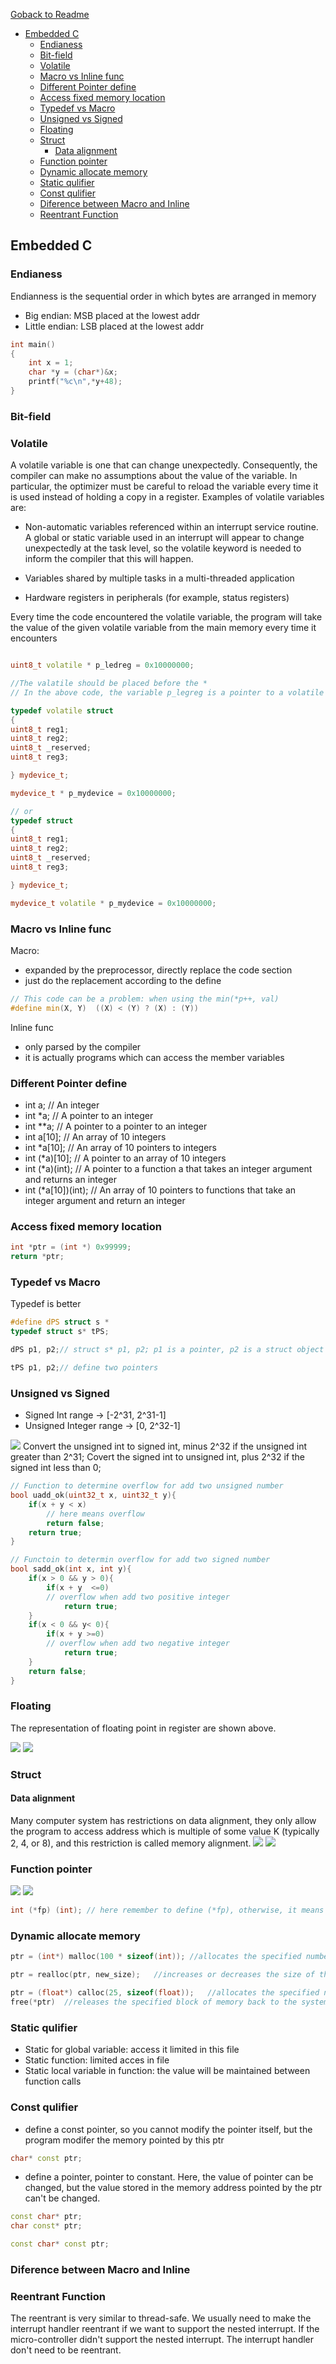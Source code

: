 [Goback to Readme](./readme.md)

- [Embedded C](#embedded-c)
  - [Endianess](#endianess)
  - [Bit-field](#bit-field)
  - [Volatile](#volatile)
  - [Macro vs Inline func](#macro-vs-inline-func)
  - [Different Pointer define](#different-pointer-define)
  - [Access fixed memory location](#access-fixed-memory-location)
  - [Typedef vs Macro](#typedef-vs-macro)
  - [Unsigned vs Signed](#unsigned-vs-signed)
  - [Floating](#floating)
  - [Struct](#struct)
    - [Data alignment](#data-alignment)
  - [Function pointer](#function-pointer)
  - [Dynamic allocate memory](#dynamic-allocate-memory)
  - [Static qulifier](#static-qulifier)
  - [Const qulifier](#const-qulifier)
  - [Diference between Macro and Inline](#diference-between-macro-and-inline)
  - [Reentrant Function](#reentrant-function)

## Embedded C


### Endianess
Endianness is the sequential order in which bytes are arranged in memory 
- Big endian: MSB placed at the lowest addr 
- Little endian: LSB placed at the lowest addr 
```c++
int main() 
{ 
    int x = 1; 
    char *y = (char*)&x; 
    printf("%c\n",*y+48); 
} 
```
### Bit-field


### Volatile

A volatile variable is one that can change unexpectedly. Consequently, the compiler can make no assumptions about the value of the variable. In particular, the optimizer must be careful to reload the variable every time it is used instead of holding a copy in a register. Examples of volatile variables are:

- Non-automatic variables referenced within an interrupt service routine. A global or static variable used in an interrupt will appear to change unexpectedly at the task level, so the volatile keyword is needed to inform the compiler that this will happen.

- Variables shared by multiple tasks in a multi-threaded application 
- Hardware registers in peripherals (for example, status registers)

Every time the code encountered the volatile variable, the program will take the value of the given volatile variable from the main memory every time it encounters
```c++

uint8_t volatile * p_ledreg = 0x10000000;

//The valatile should be placed before the *
// In the above code, the variable p_legreg is a pointer to a volatile 8-bit unsigned register located at address 0x10000000.

typedef volatile struct
{
uint8_t reg1;
uint8_t reg2;
uint8_t _reserved;
uint8_t reg3;

} mydevice_t;

mydevice_t * p_mydevice = 0x10000000;

// or
typedef struct
{
uint8_t reg1;
uint8_t reg2;
uint8_t _reserved;
uint8_t reg3;

} mydevice_t;

mydevice_t volatile * p_mydevice = 0x10000000;
```

### Macro vs Inline func

Macro:
- expanded by the preprocessor, directly replace the code section
- just do the replacement according to the define
```c++
// This code can be a problem: when using the min(*p++, val)
#define min(X, Y)  ((X) < (Y) ? (X) : (Y))

```
Inline func
- only parsed by the compiler
- it is actually programs which can access the member variables

### Different Pointer define
- int a; // An integer
- int *a; // A pointer to an integer
- int **a; // A pointer to a pointer to an integer
- int a[10]; // An array of 10 integers
- int *a[10]; // An array of 10 pointers to integers
- int (*a)[10]; // A pointer to an array of 10 integers
- int (*a)(int); // A pointer to a function a that takes an integer argument and returns an integer
- int (*a[10])(int); // An array of 10 pointers to functions that take an integer argument and return an integer

### Access fixed memory location

```c++
int *ptr = (int *) 0x99999;
return *ptr;
```
### Typedef vs Macro
Typedef is better
```c++
#define dPS struct s * 
typedef struct s* tPS;

dPS p1, p2;// struct s* p1, p2; p1 is a pointer, p2 is a struct object

tPS p1, p2;// define two pointers

```

### Unsigned vs Signed
- Signed Int range -> [-2^31, 2^31-1]
- Unsigned Integer range -> [0, 2^32-1]

![](./IMG/补码到无符号.png)
Convert the unsigned int to signed int, minus 2^32 if the unsigned int greater than 2^31;
Covert the signed int to unsigned int, plus 2^32 if the signed int less than 0;

```c++
// Function to determine overflow for add two unsigned number
bool uadd_ok(uint32_t x, uint32_t y){
    if(x + y < x)
        // here means overflow
        return false;
    return true;
}

// Functoin to determin overflow for add two signed number
bool sadd_ok(int x, int y){
    if(x > 0 && y > 0){
        if(x + y  <=0)
        // overflow when add two positive integer
            return true;
    }
    if(x < 0 && y< 0){
        if(x + y >=0)
        // overflow when add two negative integer
            return true;
    }
    return false;
}

```
### Floating
The representation of floating point in register are shown above.

![](./IMG/floating_point.png)
![](./IMG/IEEE_float.png)

### Struct

#### Data alignment

Many computer system has restrictions on data alignment, they only allow the program to access address which is multiple of some value K (typically 2, 4, or 8), and this restriction is called memory alignment.
![](./IMG/Memory_alignment.png)
![](./IMG/Memory_align2.png)

### Function pointer
![](./IMG/Function_pointer.png)
![](./IMG/Function_pointer2.png)
```c++
int (*fp) (int); // here remember to define (*fp), otherwise, it means that the function with pointer return type
```

### Dynamic allocate memory
```c++
ptr = (int*) malloc(100 * sizeof(int));	//allocates the specified number of bytes

ptr = realloc(ptr, new_size);	//increases or decreases the size of the specified block of memory, moving it if necessary

ptr = (float*) calloc(25, sizeof(float));	//allocates the specified number of bytes and initializes them to zero
free(*ptr)	//releases the specified block of memory back to the system
```
### Static qulifier
- Static for global variable: access it limited in this file
- Static function: limited acces in file
- Static local variable in function: the value will be maintained between function calls

### Const qulifier

- define a const pointer, so you cannot modify the pointer itself, but the program modifer the memory pointed by this ptr
```c++
char* const ptr;
```
- define a pointer, pointer to constant. Here, the value of pointer can be changed, but the value stored in the memory address pointed by the ptr can't be changed.
```c++
const char* ptr;
char const* ptr;
```
```c++
const char* const ptr;
```


### Diference between Macro and Inline


### Reentrant Function
The reentrant is very similar to thread-safe. We usually need to make the interrupt handler reentrant if we want to support the nested interrupt. If the micro-controller didn't support the nested interrupt. The interrupt handler don't need to be reentrant.
